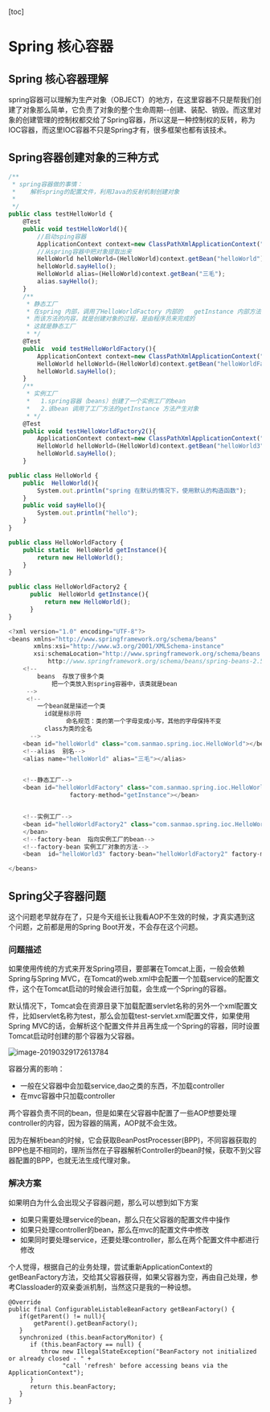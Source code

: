 [toc]



# Spring 核心容器

## Spring 核心容器理解

spring容器可以理解为生产对象（OBJECT）的地方，在这里容器不只是帮我们创建了对象那么简单，它负责了对象的整个生命周期--创建、装配、销毁。而这里对象的创建管理的控制权都交给了Spring容器，所以这是一种控制权的反转，称为IOC容器，而这里IOC容器不只是Spring才有，很多框架也都有该技术。



## Spring容器创建对象的三种方式

```javascript
/**
 * spring容器做的事情：
 *    解析spring的配置文件，利用Java的反射机制创建对象
 *
 */
public class testHelloWorld {
    @Test
    public void testHelloWorld(){
        //启动sping容器
        ApplicationContext context=new ClassPathXmlApplicationContext("applicationContext.xml");
        //从spring容器中把对象提取出来
        HelloWorld helloWorld=(HelloWorld)context.getBean("helloWorld");
        helloWorld.sayHello();
        HelloWorld alias=(HelloWorld)context.getBean("三毛");
        alias.sayHello();
    }
    /**
     * 静态工厂
     * 在spring 内部，调用了HelloWorldFactory 内部的   getInstance 内部方法
     * 而该方法的内容，就是创建对象的过程，是由程序员来完成的
     * 这就是静态工厂
     * */
    @Test
    public  void testHelloWorldFactory(){
        ApplicationContext context=new ClassPathXmlApplicationContext("applicationContext.xml");
        HelloWorld helloWorld=(HelloWorld)context.getBean("helloWorldFactory");
        helloWorld.sayHello();
    }
    /**
     * 实例工厂
     *   1.spring容器（beans）创建了一个实例工厂的bean
     *   2.该bean 调用了工厂方法的getInstance 方法产生对象
     * */
    @Test
    public void testHelloWorldFactory2(){
        ApplicationContext context=new ClassPathXmlApplicationContext("applicationContext.xml");
        HelloWorld helloWorld=(HelloWorld)context.getBean("helloWorld3");
        helloWorld.sayHello();
    }
```

```javascript
public class HelloWorld {
    public  HelloWorld(){
        System.out.println("spring 在默认的情况下，使用默认的构造函数");
    }
    public void sayHello(){
        System.out.println("hello");
    }
}
```

```javascript
public class HelloWorldFactory {
    public static  HelloWorld getInstance(){
        return new HelloWorld();
    }
}
```

```javascript
public class HelloWorldFactory2 {
      public  HelloWorld getInstance(){
          return new HelloWorld();
      }
}
```

```javascript
<?xml version="1.0" encoding="UTF-8"?>
<beans xmlns="http://www.springframework.org/schema/beans"
       xmlns:xsi="http://www.w3.org/2001/XMLSchema-instance"
       xsi:schemaLocation="http://www.springframework.org/schema/beans
           http://www.springframework.org/schema/beans/spring-beans-2.5.xsd">
    <!-- 
        beans  存放了很多个类
            把一个类放入到spring容器中，该类就是bean
     -->
     <!-- 
        一个bean就是描述一个类
          id就是标示符
                命名规范：类的第一个字母变成小写，其他的字母保持不变
          class为类的全名
      -->
    <bean id="helloWorld" class="com.sanmao.spring.ioc.HelloWorld"></bean>
    <!--alias  别名-->
    <alias name="helloWorld" alias="三毛"></alias>


    <!--静态工厂-->
    <bean id="helloWorldFactory" class="com.sanmao.spring.ioc.HelloWorldFactory"
                 factory-method="getInstance"></bean>


    <!--实例工厂-->
    <bean id="helloWorldFactory2" class="com.sanmao.spring.ioc.HelloWorldFactory2">
    </bean>
    <!--factory-bean  指向实例工厂的bean-->
    <!--factory-bean 实例工厂对象的方法-->
    <bean  id="helloWorld3" factory-bean="helloWorldFactory2" factory-method="getInstance"></bean>

</beans>
```



## Spring父子容器问题

这个问题老早就存在了，只是今天组长让我看AOP不生效的时候，才真实遇到这个问题，之前都是用的Spring Boot开发，不会存在这个问题。

### 问题描述

如果使用传统的方式来开发Spring项目，要部署在Tomcat上面，一般会依赖Spring与Spring MVC，在Tomcat的web.xml中会配置一个加载service的配置文件，这个在Tomcat启动的时候会进行加载，会生成一个Spring的容器。

默认情况下，Tomcat会在资源目录下加载配置servlet名称的另外一个xml配置文件，比如servlet名称为test，那么会加载test-servlet.xml配置文件，如果使用Spring MVC的话，会解析这个配置文件并且再生成一个Spring的容器，同时设置Tomcat启动时创建的那个容器为父容器。

![image-20190329172613784](https://homan-blog.oss-cn-beijing.aliyuncs.com/study-demo/spring-demo/20210328234140.webp)



容器分离的影响：

- 一般在父容器中会加载service,dao之类的东西，不加载controller
- 在mvc容器中只加载controller

两个容器负责不同的bean，但是如果在父容器中配置了一些AOP想要处理controller的内容，因为容器的隔离，AOP就不会生效。

因为在解析bean的时候，它会获取BeanPostProcesser(BPP)，不同容器获取的BPP也是不相同的，理所当然在子容器解析Controller的bean时候，获取不到父容器配置的BPP，也就无法生成代理对象。

### 解决方案

如果明白为什么会出现父子容器问题，那么可以想到如下方案

- 如果只需要处理service的bean，那么只在父容器的配置文件中操作
- 如果只处理controller的bean，那么在mvc的配置文件中修改
- 如果同时要处理service，还要处理controller，那么在两个配置文件中都进行修改

个人觉得，根据自己的业务处理，尝试重新ApplicationContext的getBeanFactory方法，交给其父容器获得，如果父容器为空，再由自己处理，参考Classloader的双亲委派机制，当然这只是我的一种设想。

```
@Override
public final ConfigurableListableBeanFactory getBeanFactory() {
   if(getParent() != null){
       getParent().getBeanFactory();
   }
   synchronized (this.beanFactoryMonitor) {
      if (this.beanFactory == null) {
         throw new IllegalStateException("BeanFactory not initialized or already closed - " +
               "call 'refresh' before accessing beans via the ApplicationContext");
      }
      return this.beanFactory;
   }
}
```